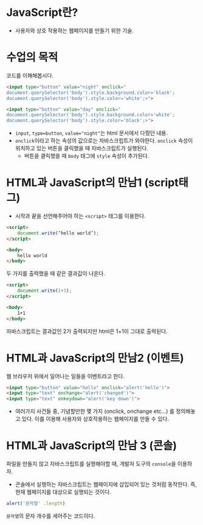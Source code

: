 # JavaScript란? #
* 사용자와 상호 작용하는 웹페이지를 만들기 위한 기술.

# 수업의 목적 #
코드를 이해해봅시다.
```html
<input type="button" value="night" onclick="
document.querySelector('body').style.background.color='black';
document.querySelector('body').style.color='white';>">

<input type="button" value="day" onclick="
document.querySelector('body').style.background.color='white';
document.querySelector('body').style.color='black';>">
```
* `input`, `type=button`, `value="night"`는 html 문서에서 다뤘던 내용.
* `onclick`이라고 하는 속성의 값으로는 자바스크립트가 와야한다. `onclick` 속성이 위치하고 있는 버튼을 클릭했을 때 자바스크립트가 실행된다.
    * 버튼을 클릭했을 때 `body` 태그에 `style` 속성이 추가된다.

# HTML과 JavaScript의 만남1 (script태그) #
* 시작과 끝을 선언해주어야 하는 `<script>` 태그를 이용한다.

```html
<script>
    document.write(‘hello world’);
</script>

```
```html
<body>
    hello world
</body>
```

두 가지를 출력했을 때 같은 결과값이 나온다.

```html
<script>
    document.write(1+1);
</script>
```

```html
<body>
    1+1
</body>
```

자바스크립트는 결과값인 2가 출력되지만 html은 1+1이 그대로 출력된다.

# HTML과 JavaScript의 만남2 (이벤트) #
웹 브라우저 위에서 일어나는 일들을 이벤트라고 한다.

```html
<input type="button" value="hello" onclick="alert('hello')">
<input type="text" onchange="alert('changed')">
<input type="text" onkeydown="alert('key down')">
```

* 여러가지 사건들 중, 기념할만한 몇 가지 (onclick, onchange etc...) 를 정의해놓고 있다. 이를 이용해 사용자와 상호작용하는 웹페이지를 만들 수 있다.

# HTML과 JavaScript의 만남 3 (콘솔) #
파일을 만들지 않고 자바스크립트를 실행해야할 때, 개발자 도구의 `console`을 이용하자.
* 콘솔에서 실행하는 자바스크립트는 웹페이지에 삽입되어 있는 것처럼 동작한다. 즉, 현재 웹페이지를 대상으로 실행되는 것이다.

```js
alert('문자열' .length)
```
`문자열`의 문자 개수를 세어주는 코드이다.

